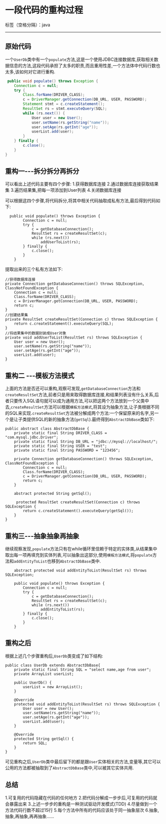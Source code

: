 ﻿# 一段代码的重构过程

标签（空格分隔）：java 

---

## 原始代码
一个`UserDb`类中有一个`populate`方法,这是一个使用JDBC连接数据库,获取相关数据信息的方法,这段代码承担了太多的职责,而且重用性差,一个方法体中代码行数也太多,该如何对它进行重构.
```java
 public void populate() throws Exception {
    Connection c = null;
    try {
        Class.forName(DRIVER_CLASS);
        c = DriverManager.getConnection(DB_URL, USER, PASSWORD);
        Statement stmt = c.createStatement();
        ResultSet rs = stmt.executeQuery(SQL);
        while (rs.next()) {
            User user = new User();
            user.setName(rs.getString("name"));
            user.setAge(rs.getInt("age"));
            userList.add(user);
        }
    } finally {
        c.close();
    }
}
```

## 重构一---拆分拆分再拆分
可以看出上述代码主要有四个步骤:
1.获得数据库连接
2.通过数据库连接获取结果集
3.遍历结果集,把每一项添加到User列表
4.关闭数据库连接

可以根据这四个步骤,将代码拆分,将其中相关代码抽取成私有方法,最后得到代码如下:
```
  public void populate() throws Exception {
        Connection c = null;
        try {
            c = getDatabaseConnection();
            ResultSet rs = createResultSet(c);
            while (rs.next())
                addUserToList(rs);               
        } finally {
            c.close();
        }
    }
```
提取出来的三个私有方法如下:
```
//获得数据库连接
private Connection getDatabaseConnection() throws SQLException, ClassNotFoundException {
    Connection c = null;
    Class.forName(DRIVER_CLASS);
    c = DriverManager.getConnection(DB_URL, USER, PASSWORD);
    return c;
}
//创建结果集    
private ResultSet createResultSet(Connection c) throws SQLException {
    return c.createStatement().executeQuery(SQL);
}
//将结果集中的数据封装成User对象    
private void addUserToList(ResultSet rs) throws SQLException {
    User user = new User();
    user.setName(rs.getString("name"));
    user.setAge(rs.getInt("age"));
    userList.add(user);
}
```

## 重构二 ---模板方法模式
上面的方法是否还可以重构,观察可发现,`getDatabaseConnection`方法和`createResultSet`方法,前者只是用来取得数据库连接,和结果列表没有什么关系,后者只要传入SQL语句就可以成为通用方法,可以把这两个方法放到一个父类中去,`createResultSet`方法可以根据`模板方法模式`,将其设为抽象方法,让子类根据不同的SQL来实现.`createResultSet`方法被分解成两个方法:一个保留原来的名字,另一个是让子类提供SQL的新的抽象方法(`getSql`).最终得到`AbstractDbBase`类如下:

```
public abstract class AbstractDbBase {
    private static final String DRIVER_CLASS = "com.mysql.jdbc.Driver";
    private static final String DB_URL = "jdbc://mysql://localhost/";
    private static final String USER = "test";
    private static final String PASSWORD = "123456";

    private Connection getDatabaseConnection() throws SQLException, ClassNotFoundException {
        Connection c = null;
        Class.forName(DRIVER_CLASS);
        c = DriverManager.getConnection(DB_URL, USER, PASSWORD);
        return c;
    }
    
    abstract protected String getSql(); 
    
     protected ResultSet createResultSet(Connection c) throws SQLException {
        return c.createStatement().executeQuery(getSql());
    }
}
```

## 重构三---抽象抽象再抽象
继续观察发现,`populate`方法只有在while循环里信赖于特定的实体类,从结果集中取出每一项再填充到实体列表,可以抽象出这部分,使用`模板方法模式`,将`populate`方法和`addEntityToList`也移到`AbstractDbBase`类中.
```
    abstract protected void addEntityToList(ResultSet rs) throws SQLException;

    public void populate() throws Exception {
        Connection c = null;
        try {
            c = getDatabaseConnection();
            ResultSet rs = createResultSet(c);
            while (rs.next())
                addEntityToList(rs);
        } finally {
            c.close();
        }
    }
```

## 重构之后
根据上述几个步骤重构后,`UserDb`类变成了如下结构:
```
public class UserDb extends AbstractDbBase{
    private static final String SQL = "select name,age from user";
    private ArrayList userList;

    public UserDb() {
        userList = new ArrayList();
    }

    @Override
    protected void addEntityToList(ResultSet rs) throws SQLException {
        User user = new User();
        user.setName(rs.getString("name"));
        user.setAge(rs.getInt("age"));
        userList.add(user);
    }

    @Override
    protected String getSql() {
        return SQL;
    }
}
```

可见重构之后,`UserDb`类中最后留下的都是跟`User`实体相关的方法,变量等,其它可以公用的方法都被抽取到了`AbstractDbBase`类中,可以被其它实体共用.

## 总结
1.可复用的代码隐藏在代码的任何地方
2.把代码分解成一步步后,可复用的代码就会暴露出来
3.上述一步步的重构是一种测试驱动开发模式(TDD)
4.尽量做到一个方法代码行数不超过15行
5.每个方法中所有的代码应该处于同一抽象层次
6.抽象,抽象,再抽象,再再抽象......








